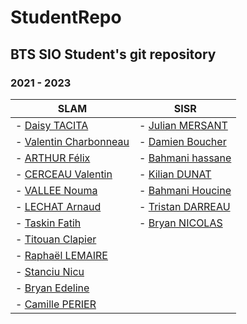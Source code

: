# StudentRepo 

## BTS SIO Student's git repository

### 2021 - 2023
| SLAM    | SISR |
|----------|----------|
|- [Daisy TACITA](https://github.com/Daisy0402) | - [Julian MERSANT](https://github.com/nailex)
|- [Valentin Charbonneau](https://github.com/valentincharbonneau) | - [Damien Boucher](https://github.com/bdamien26)
|- [ARTHUR Félix](https://github.com/afelix20100) | - [Bahmani hassane](https://github.com/hassanebh)
|- [CERCEAU Valentin](https://github.com/gamelux) | - [Kilian DUNAT](https://github.com/kiliandunat)
|- [VALLEE Nouma](https://github.com/noumaa) | - [Bahmani Houcine](https://github.com/houcinebhm)
|- [LECHAT Arnaud](https://github.com/4rn4ud) | - [Tristan DARREAU](https://github.com/nizoxe)
|- [Taskin Fatih](https://github.com/fatihtsk) | - [Bryan NICOLAS](https://github.com/squalala28)
|- [Titouan Clapier](https://github.com/titouanclapier) |
|- [Raphaël LEMAIRE](https://github.com/Raphael-Lemaire) |
|- [Stanciu Nicu](https://github.com/extraneus36) |
|- [Bryan Edeline](https://github.com/bryanedeline) |
|- [Camille PERIER](https://github.io/camilleperier) |
